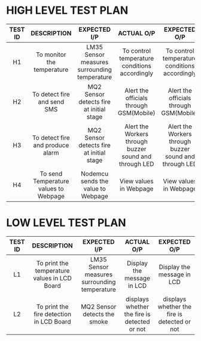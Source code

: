 # **HIGH LEVEL TEST PLAN**
| **TEST ID** | **DESCRIPTION** | **EXPECTED I/P** | **ACTUAL O/P** | **EXPECTED O/P** |
| :------------:  | :------------------: | :------------------: | :-----------------: | :-------------------: |
| H1               | To monitor the temperature | LM35 Sensor measures surrounding temperature | To control temperature conditions accordingly | To control temperature conditions accordingly |
| H2               | To detect fire and send SMS | MQ2 Sensor detects fire at initial stage | Alert the officials through GSM(Mobile) | Alert the officials through GSM(Mobile) |
| H3               | To detect fire and produce alarm | MQ2 Sensor detects fire at initial stage | Alert the Workers through buzzer sound and through LED | Alert the Workers through buzzer sound and through LED |
| H4               | To send Temperature values to Webpage | Nodemcu sends the value to Webpage | View values in Webpage | View values in Webpage |

# **LOW LEVEL TEST PLAN**
| **TEST ID** | **DESCRIPTION** | **EXPECTED I/P** | **ACTUAL O/P** | **EXPECTED O/P** |
| :------------:  | :------------------: | :------------------: | :-----------------: | :-------------------: |
|L1                  | To print the temperature values in LCD Board | LM35 Sensor measures surrounding temperature | Display the message in LCD | Display the message in LCD |
|L2                  | To print the fire detection in LCD Board | MQ2 Sensor detects the smoke | displays whether the fire is detected or not | displays whether the fire is detected or not |
